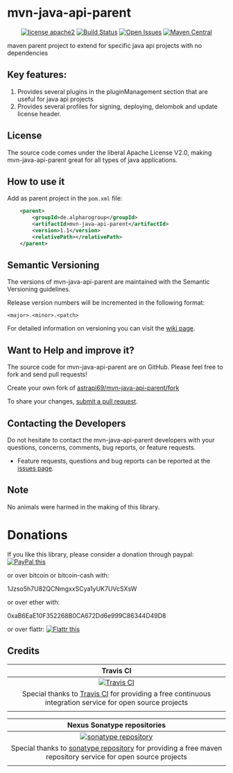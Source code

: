 # mvn-java-api-parent


<div align="center">

[![license apache2](https://img.shields.io/badge/license-apache2-blue.svg)](http://www.apache.org/licenses/LICENSE-2.0)
[![Build Status](https://travis-ci.org/astrapi69/mvn-java-api-parent.svg?branch=master)](https://travis-ci.org/astrapi69/mvn-java-api-parent)
[![Open Issues](https://img.shields.io/github/issues/astrapi69/mvn-java-api-parent.svg?style=flat)](https://github.com/astrapi69/mvn-java-api-parent/issues) 
[![Maven Central](https://maven-badges.herokuapp.com/maven-central/de.alpharogroup/mvn-java-api-parent/badge.svg)](https://maven-badges.herokuapp.com/maven-central/de.alpharogroup/mvn-java-api-parent)

</div>

maven parent project to extend for specific java api projects with no dependencies

## Key features:

1. Provides several plugins in the pluginManagement section that are useful for java api projects
3. Provides several profiles for signing, deploying, delombok and update license header.

## License

The source code comes under the liberal Apache License V2.0, making mvn-java-api-parent great for all types of java applications.

## How to use it

Add as parent project in the `pom.xml` file:
```xml
	<parent>
		<groupId>de.alpharogroup</groupId>
		<artifactId>mvn-java-api-parent</artifactId>
		<version>1.1</version>
		<relativePath></relativePath>
	</parent>	
```

## Semantic Versioning

The versions of mvn-java-api-parent are maintained with the Semantic Versioning guidelines.

Release version numbers will be incremented in the following format:

`<major>.<minor>.<patch>`

For detailed information on versioning you can visit the [wiki page](https://github.com/lightblueseas/mvn-parent-projects/wiki/Semantic-Versioning).
	

## Want to Help and improve it? ###

The source code for mvn-java-api-parent are on GitHub. Please feel free to fork and send pull requests!

Create your own fork of [astrapi69/mvn-java-api-parent/fork](https://github.com/astrapi69/mvn-java-api-parent/fork)

To share your changes, [submit a pull request](https://github.com/astrapi69/mvn-java-api-parent/pull/new/develop).

## Contacting the Developers

Do not hesitate to contact the mvn-java-api-parent developers with your questions, concerns, comments, bug reports, or feature requests.
- Feature requests, questions and bug reports can be reported at the [issues page](https://github.com/astrapi69/mvn-java-api-parent/issues).

## Note

No animals were harmed in the making of this library.

# Donations

If you like this library, please consider a donation through paypal: <a href="https://www.paypal.com/cgi-bin/webscr?cmd=_s-xclick&hosted_button_id=B37J9DZF6G9ZC" target="_blank">
<img src="https://www.paypalobjects.com/en_US/GB/i/btn/btn_donateCC_LG.gif" alt="PayPal this" title="PayPal – The safer, easier way to pay online!" border="0" />
</a>

or over bitcoin or bitcoin-cash with:

1Jzso5h7U82QCNmgxxSCya1yUK7UVcSXsW

or over ether with:

0xaB6EaE10F352268B0CA672Dd6e999C86344D49D8

or over flattr: <a href="https://flattr.com/submit/auto?fid=r7vp62&url=https%3A%2F%2Fgithub.com%2Fastrapi69%2Fmvn-java-api-parent" target="_blank">
<img src="http://button.flattr.com/flattr-badge-large.png" alt="Flattr this" title="Flattr this" border="0">
</a>

## Credits

|**Travis CI**|
|     :---:      |
|[![Travis CI](https://travis-ci.com/images/logos/TravisCI-Full-Color.png)](https://coveralls.io/github/astrapi69/mvn-java-api-parent?branch=master)|
|Special thanks to [Travis CI](https://travis-ci.org) for providing a free continuous integration service for open source projects|
|     <img width=1000/>     |

|**Nexus Sonatype repositories**|
|     :---:      |
|[![sonatype repository](https://img.shields.io/nexus/r/https/oss.sonatype.org/de.alpharogroup/mvn-java-api-parent.svg?style=for-the-badge)](https://oss.sonatype.org/index.html#nexus-search;gav~de.alpharogroup~mvn-java-api-parent~~~)|
|Special thanks to [sonatype repository](https://www.sonatype.com) for providing a free maven repository service for open source projects|
|     <img width=1000/>     |


